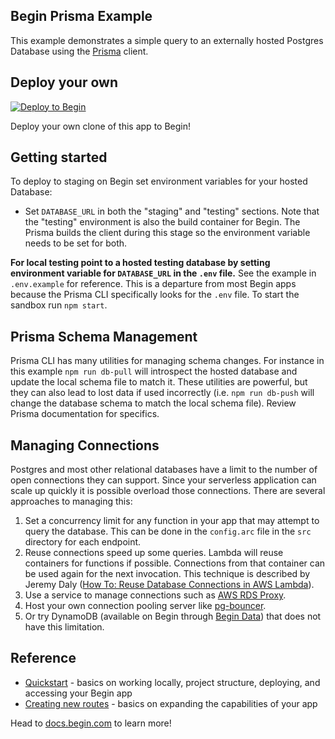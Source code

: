 ## Begin Prisma Example
This example demonstrates a simple query to an externally hosted Postgres Database using the [Prisma](https://www.prisma.io/) client. 

## Deploy your own

[![Deploy to Begin](https://static.begin.com/deploy-to-begin.svg)](https://begin.com/apps/create?template=https://github.com/begin-examples/prisma-postgres)

Deploy your own clone of this app to Begin!

## Getting started
To deploy to staging on Begin set environment variables for your hosted Database:
  - Set `DATABASE_URL` in both the "staging" and "testing" sections. Note that the "testing" environment is also the build container for Begin. The Prisma builds the client during this stage so the environment variable needs to be set for both.

**For local testing point to a hosted testing database by setting environment variable for `DATABASE_URL` in the `.env` file.** See the example in `.env.example` for reference. This is a departure from most Begin apps because the Prisma CLI specifically looks for the `.env` file. To start the sandbox run `npm start`. 

## Prisma Schema Management
Prisma CLI has many utilities for managing schema changes. For instance in this example `npm run db-pull` will introspect the hosted database and update the local schema file to match it. These utilities are powerful, but they can also lead to lost data if used incorrectly (i.e. `npm run db-push` will change the database schema to match the local schema file). Review Prisma documentation for specifics.

## Managing Connections
Postgres and most other relational databases have a limit to the number of open connections they can support. Since your serverless application can scale up quickly it is possible overload those connections. There are several approaches to managing this:
1. Set a concurrency limit for any function in your app that may attempt to query the database. This can be done in the `config.arc` file in the `src` directory for each endpoint. 
2. Reuse connections speed up some queries. Lambda will reuse containers for functions if possible. Connections from that container can be used again for the next invocation. This technique is described by Jeremy Daly ([How To: Reuse Database Connections in AWS Lambda](https://www.jeremydaly.com/reuse-database-connections-aws-lambda/)).
2. Use a service to manage connections such as [AWS RDS Proxy](https://aws.amazon.com/rds/proxy/).
3. Host your own connection pooling server like [pg-bouncer](https://github.com/pgbouncer/pgbouncer).
4. Or try DynamoDB (available on Begin through [Begin Data](https://docs.begin.com/en/data/begin-data)) that does not have this limitation.

## Reference

-   [Quickstart](https://docs.begin.com/en/guides/quickstart/) - basics on working locally, project structure, deploying, and accessing your Begin app
-   [Creating new routes](https://docs.begin.com/en/functions/creating-new-functions) - basics on expanding the capabilities of your app

Head to [docs.begin.com](https://docs.begin.com/) to learn more!
